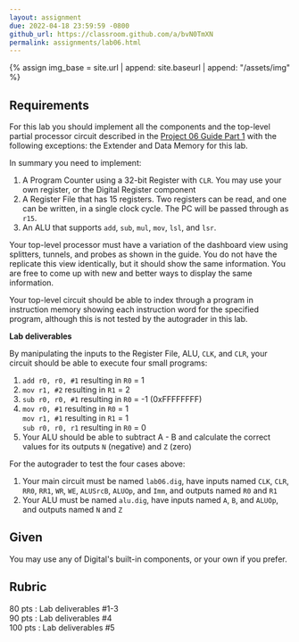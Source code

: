 ```yaml
---
layout: assignment
due: 2022-04-18 23:59:59 -0800
github_url: https://classroom.github.com/a/bvN0TmXN
permalink: assignments/lab06.html
---
```


{% assign img_base = site.url | append: site.baseurl | append: "/assets/img" %}

## Requirements

For this lab you should implement all the components and the top-level partial processor circuit described in the [Project 06 Guide Part 1](project06-1.html) with the following exceptions: the Extender and Data Memory for this lab.

In summary you need to implement:
1. A Program Counter using  a 32-bit Register with `CLR`. You may use your own register, or the Digital Register component
1. A Register File that has 15 registers. Two registers can be read, and one can be written, in a single clock cycle. The PC will be passed through as `r15`.
1. An ALU that supports `add`, `sub`, `mul`, `mov`, `lsl`, and `lsr`.

Your top-level processor must have a variation of the dashboard view using splitters, tunnels, and probes as shown in the guide. You do not have the replicate this view identically, but it should show the same information. You are free to come up with new and better ways to display the same information.

Your top-level circuit should be able to index through a program in instruction memory showing each instruction word for the specified program, although this is not tested by the autograder in this lab.

**Lab deliverables** 

By manipulating the inputs to the Register File, ALU, `CLK`, and `CLR`, your circuit should be able to execute four small programs:

1. `add r0, r0, #1` resulting in `R0` = 1 
1. `mov r1, #2` resulting in `R1` = 2
1. `sub r0, r0, #1` resulting in `R0` = -1 (0xFFFFFFFF)
1. `mov r0, #1` resulting in `R0` = 1  
`mov r1, #1` resulting in `R1` = 1  
`sub r0, r0, r1` resulting in `R0` = 0
1. Your ALU should be able to subtract A - B and calculate the correct values for its outputs `N` (negative) and `Z` (zero)

For the autograder to test the four cases above:
1. Your main circuit must be named `lab06.dig`, have inputs named `CLK`, `CLR`, `RR0`, `RR1`, `WR`, `WE`, `ALUSrcB`, `ALUOp`, and `Imm`, and outputs named `R0` and `R1`
1. Your ALU must be named `alu.dig`, have inputs named `A`, `B`, and `ALUOp`, and outputs named `N` and `Z`

## Given

You may use any of Digital's built-in components, or your own if you prefer.

## Rubric

80 pts : Lab deliverables #1-3  
90 pts : Lab deliverables #4  
100 pts : Lab deliverables #5
